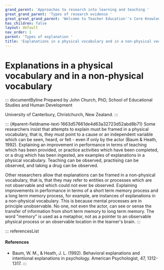 ```yaml
---
grand_parent: 'Approaches to research into learning and teaching '
great_grand_parent: 'Types of research evidence '
great_great_grand_parent: 'Welcome to Teacher Education''s Core Knowledge and Skills.'
has_children: false
layout: default
nav_order: 1
parent: 'Types of explanation '
title: 'Explanations in a physical vocabulary and in a non-physical vocabulary '
---
```

# Explanations in a physical vocabulary and in a non-physical vocabulary 


::: documentByline
Prepared by John Church, PhD, School of Educational Studies and Human
Development

University of Canterbury, Christchurch, New Zealand.
:::

::: {#parent-fieldname-text-1663d57661de4d63a32723d52abd8b71}
Some researchers insist that attempts to explain must be framed in a
physical vocabulary, that is, they must point to a cause or an
independent variable which can be seen, heard, or felt - even if only by
the actor (Baum & Heath, 1992). Explaining an improvement in performance
in terms of teaching which has been provided, or practice activities
which have been completed, or a drug which has been ingested, are
examples of explanations in a physical vocabulary. Teaching can be
observed, practising can be observed, and taking a drug can be observed.

Other researchers allow that explanations can be framed in a
non-physical vocabulary, that is, that they may refer to entities or
processes which are not observable and which could not ever be observed.
Explaining improvements in performance in terms of a short term memory
process and a long term memory process, for example, are instances of
explanations in a non-physical vocabulary. This is because mental
processes are in principle unobservable. No one, not even the actor, can
see or sense the transfer of information from short term memory to long
term memory. The word "memory" is used as a metaphor, not as a pointer
to an observable physical process or an observable location in the
learner's brain.
:::

::: referencesList
#### References

-   Baum, W. M., & Heath, J. L. (1992). Behavioral explanations and
    intentional explanations in psychology. American Psychologist, 47,
    1312-1317.
:::
